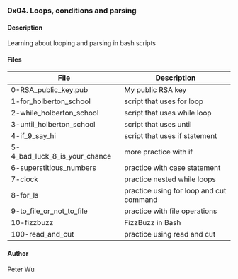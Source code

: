 ### 0x04. Loops, conditions and parsing

#### Description
Learning about looping and parsing in bash scripts

#### Files
File | Description
---|---
0-RSA\_public\_key.pub | My public RSA key
1-for\_holberton\_school| script that uses for loop
2-while\_holberton\_school | script that uses while loop
3-until\_holberton\_school | script that uses until
4-if\_9\_say\_hi | script that uses if statement
5-4\_bad\_luck\_8\_is\_your\_chance | more practice with if
6-superstitious\_numbers | practice with case statement
7-clock | practice nested while loops
8-for\_ls | practice using for loop and cut command
9-to\_file\_or\_not\_to\_file | practice with file operations
10-fizzbuzz | FizzBuzz in Bash
100-read\_and\_cut | practice using read and cut

#### Author
Peter Wu
